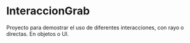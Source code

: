 # InteraccionGrab
 Proyecto para demostrar el uso de diferentes interacciones, con rayo o directas. En objetos o UI.

